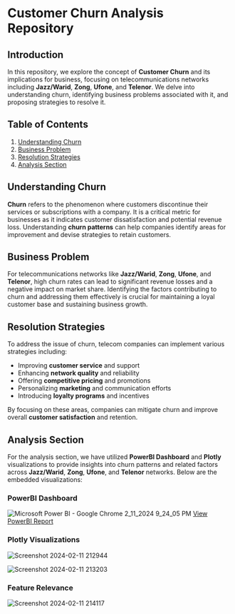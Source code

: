 # Customer Churn Analysis Repository

## Introduction

In this repository, we explore the concept of **Customer Churn** and its implications for business, focusing on telecommunications networks including **Jazz/Warid**, **Zong**, **Ufone**, and **Telenor**. We delve into understanding churn, identifying business problems associated with it, and proposing strategies to resolve it.

## Table of Contents

1. [Understanding Churn](#understanding-churn)
2. [Business Problem](#business-problem)
3. [Resolution Strategies](#resolution-strategies)
4. [Analysis Section](#analysis-section)

## Understanding Churn

**Churn** refers to the phenomenon where customers discontinue their services or subscriptions with a company. It is a critical metric for businesses as it indicates customer dissatisfaction and potential revenue loss. Understanding **churn patterns** can help companies identify areas for improvement and devise strategies to retain customers.

## Business Problem

For telecommunications networks like **Jazz/Warid**, **Zong**, **Ufone**, and **Telenor**, high churn rates can lead to significant revenue losses and a negative impact on market share. Identifying the factors contributing to churn and addressing them effectively is crucial for maintaining a loyal customer base and sustaining business growth.

## Resolution Strategies

To address the issue of churn, telecom companies can implement various strategies including:

- Improving **customer service** and support
- Enhancing **network quality** and reliability
- Offering **competitive pricing** and promotions
- Personalizing **marketing** and communication efforts
- Introducing **loyalty programs** and incentives

By focusing on these areas, companies can mitigate churn and improve overall **customer satisfaction** and retention.

## Analysis Section

For the analysis section, we have utilized **PowerBI Dashboard** and **Plotly** visualizations to provide insights into churn patterns and related factors across **Jazz/Warid**, **Zong**, **Ufone**, and **Telenor** networks. Below are the embedded visualizations:

### PowerBI Dashboard

![Microsoft Power BI - Google Chrome 2_11_2024 9_24_05 PM](https://github.com/Shahzeb-A/Pakistan-Telecom-Churn/assets/63748662/e2c80e0f-dfc0-429b-a265-82765f1f7ff7)
[View PowerBI Report](https://app.powerbi.com/view?r=eyJrIjoiMDY1MzJjMWItOGU1NS00MjZhLWFkYzAtMDE5YjgyYzNlNWEyIiwidCI6IjViNzNkYWY5LTEyNWItNDZiNy1hY2ZmLTNkNjY2YmY5NGIwOSIsImMiOjl9)

### Plotly Visualizations

![Screenshot 2024-02-11 212944](https://github.com/Shahzeb-A/Pakistan-Telecom-Churn/assets/63748662/e152eada-efb1-494c-8914-d5e3bb976378)

![Screenshot 2024-02-11 213203](https://github.com/Shahzeb-A/Pakistan-Telecom-Churn/assets/63748662/163fc3f1-372c-4d5f-bbb9-c4aee147709c)

### Feature Relevance
![Screenshot 2024-02-11 214117](https://github.com/Shahzeb-A/Pakistan-Telecom-Churn/assets/63748662/4c20491e-a0ad-4c3d-8640-543ffa0ddba8)

